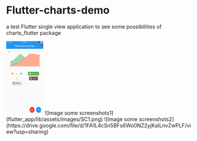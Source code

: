 # Flutter-charts-demo
a test Flutter single view application to see some possibilities of charts_flutter package

<img src = "flutter_app/lib/assets/images/SC1.png" width="100" height = "200" />
![Image some screenshots1](flutter_app/lib/assets/images/SC1.png)
![Image some screenshots2](https://drive.google.com/file/d/1FA1L4cSn5BFs6Wo0NZ2yjKaILnvZwPLF/view?usp=sharing)
